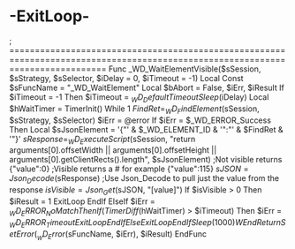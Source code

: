 # -ExitLoop-
; =============================================================================================================================== Func _WD_WaitElementVisible($sSession, $sStrategy, $sSelector, $iDelay = 0, $iTimeout = -1)     Local Const $sFuncName = "_WD_WaitElement"     Local $bAbort = False, $iErr, $iResult      If $iTimeout = -1 Then $iTimeout = $_WD_DefaultTimeout      Sleep($iDelay)      Local $hWaitTimer = TimerInit()      While 1         $FindRet = _WD_FindElement($sSession, $sStrategy, $sSelector)         $iErr = @error          If $iErr = $_WD_ERROR_Success Then             Local $sJsonElement = '{"' &amp; $_WD_ELEMENT_ID &amp; '":"' &amp; $FindRet &amp; '"}'             $sResponse = _WD_ExecuteScript($sSession, "return arguments[0].offsetWidth || arguments[0].offsetHeight || arguments[0].getClientRects().length", $sJsonElement)             ;Not visible returns {"value":0}             ;Visible returns a # for example {"value":115}             $sJSON = Json_Decode($sResponse)            ;Use Json_Decode to pull just the value from the response             $isVisible = Json_Get($sJSON, "[value]")             If $isVisible > 0 Then                 $iResult = 1                 ExitLoop             EndIf          ElseIf $iErr = $_WD_ERROR_NoMatch Then             If (TimerDiff($hWaitTimer) > $iTimeout) Then                 $iErr = $_WD_ERROR_Timeout                 ExitLoop             EndIf         Else             ExitLoop         EndIf          Sleep(1000)     WEnd      Return SetError(__WD_Error($sFuncName, $iErr), $iResult) EndFunc
